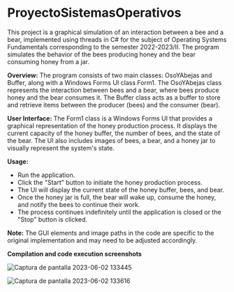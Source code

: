 # ProyectoSistemasOperativos

This project is a graphical simulation of an interaction between a bee and a bear, implemented using threads in C# for the subject of Operating Systems Fundamentals corresponding to the semester 2022-2023/II. The program simulates the behavior of the bees producing honey and the bear consuming honey from a jar.

**Overview:**
The program consists of two main classes: OsoYAbejas and Buffer<T>, along with a Windows Forms UI class Form1. The OsoYAbejas class represents the interaction between bees and a bear, where bees produce honey and the bear consumes it. The Buffer<T> class acts as a buffer to store and retrieve items between the producer (bees) and the consumer (bear).

**User Interface:**
The Form1 class is a Windows Forms UI that provides a graphical representation of the honey production process. It displays the current capacity of the honey buffer, the number of bees, and the state of the bear. The UI also includes images of bees, a bear, and a honey jar to visually represent the system's state.
  
**Usage:**
- Run the application.
- Click the "Start" button to initiate the honey production process.
- The UI will display the current state of the honey buffer, bees, and bear.
- Once the honey jar is full, the bear will wake up, consume the honey, and notify the bees to continue their work.
- The process continues indefinitely until the application is closed or the "Stop" button is clicked.
  
**Note:** The GUI elements and image paths in the code are specific to the original implementation and may need to be adjusted accordingly.
  
**Compilation and code execution screenshots**

  ![Captura de pantalla 2023-06-02 133445](https://github.com/GeraGM01/ProyectoFinalOS-SincronizacionDeProcesos/assets/103235519/1db22663-f0bc-4d60-8800-49c656ece505)

  ![Captura de pantalla 2023-06-02 133616](https://github.com/GeraGM01/ProyectoFinalOS-SincronizacionDeProcesos/assets/103235519/fdd37e00-5645-4bfd-a468-b06730e0588f)
